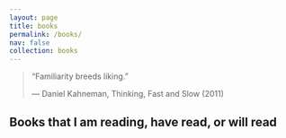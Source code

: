 ```yaml
---
layout: page
title: books
permalink: /books/
nav: false
collection: books
---
```


> “Familiarity breeds liking.”
>
> ― Daniel Kahneman, Thinking, Fast and Slow (2011) 

## Books that I am reading, have read, or will read
